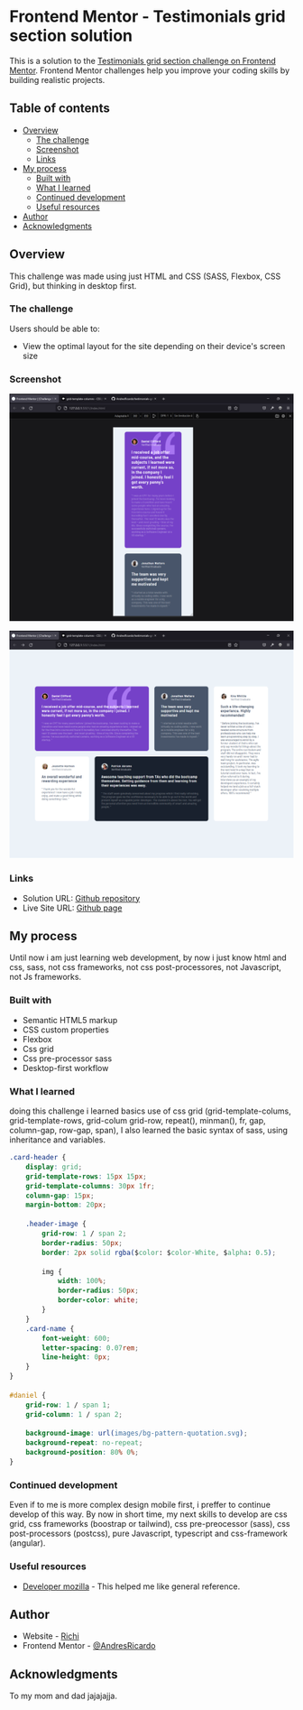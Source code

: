 # Frontend Mentor - Testimonials grid section solution

This is a solution to the [Testimonials grid section challenge on Frontend Mentor](https://www.frontendmentor.io/challenges/testimonials-grid-section-Nnw6J7Un7). Frontend Mentor challenges help you improve your coding skills by building realistic projects.

## Table of contents

-   [Overview](#overview)
    -   [The challenge](#the-challenge)
    -   [Screenshot](#screenshot)
    -   [Links](#links)
-   [My process](#my-process)
    -   [Built with](#built-with)
    -   [What I learned](#what-i-learned)
    -   [Continued development](#continued-development)
    -   [Useful resources](#useful-resources)
-   [Author](#author)
-   [Acknowledgments](#acknowledgments)

## Overview

This challenge was made using just HTML and CSS (SASS, Flexbox, CSS Grid), but thinking in desktop first.

### The challenge

Users should be able to:

-   View the optimal layout for the site depending on their device's screen size

### Screenshot

![Mobile version screenshot](./screenshots/mobile-version-screenshot.png)

![Destop version screenshot](./screenshots/desktop-version-screenshot.png)

### Links

-   Solution URL: [Github repository](https://github.com/AndresRicardo/testimonials-grid-section-main)
-   Live Site URL: [Github page](https://andresricardo.github.io/testimonials-grid-section-main/)

## My process

Until now i am just learning web development, by now i just know html and css, sass, not css frameworks, not css post-processores, not Javascript, not Js frameworks.

### Built with

-   Semantic HTML5 markup
-   CSS custom properties
-   Flexbox
-   Css grid
-   Css pre-processor sass
-   Desktop-first workflow

### What I learned

doing this challenge i learned basics use of css grid (grid-template-colums, grid-template-rows, grid-colum grid-row, repeat(), minman(), fr, gap, column-gap, row-gap, span), I also learned the basic syntax of sass, using inheritance and variables.

```css
.card-header {
    display: grid;
    grid-template-rows: 15px 15px;
    grid-template-columns: 30px 1fr;
    column-gap: 15px;
    margin-bottom: 20px;

    .header-image {
        grid-row: 1 / span 2;
        border-radius: 50px;
        border: 2px solid rgba($color: $color-White, $alpha: 0.5);

        img {
            width: 100%;
            border-radius: 50px;
            border-color: white;
        }
    }
    .card-name {
        font-weight: 600;
        letter-spacing: 0.07rem;
        line-height: 0px;
    }
}

#daniel {
    grid-row: 1 / span 1;
    grid-column: 1 / span 2;

    background-image: url(images/bg-pattern-quotation.svg);
    background-repeat: no-repeat;
    background-position: 80% 0%;
}
```

### Continued development

Even if to me is more complex design mobile first, i preffer to continue develop of this way.
By now in short time, my next skills to develop are css grid, css frameworks (boostrap or tailwind), css pre-preocessor (sass), css post-processors (postcss), pure Javascript, typescript and css-framework (angular).

### Useful resources

-   [Developer mozilla](https://developer.mozilla.org/es/docs/Web/CSS/) - This helped me like general reference.

## Author

-   Website - [Richi](https://github.com/AndresRicardo)
-   Frontend Mentor - [@AndresRicardo](https://www.frontendmentor.io/profile/AndresRicardo)

## Acknowledgments

To my mom and dad jajajajja.
